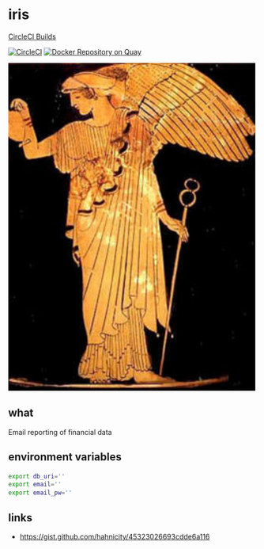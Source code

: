 # iris

[CircleCI Builds](https://circleci.com/gh/skilbjo/iris)

[![CircleCI](https://circleci.com/gh/skilbjo/iris/tree/master.svg?style=svg&circle-token=b5df007c0340b050afa100df2ec921f264362ddd)](https://circleci.com/gh/skilbjo/iris/tree/master)
[![Docker Repository on Quay](https://quay.io/repository/skilbjo/iris/status "Docker Repository on Quay")](https://quay.io/repository/skilbjo/iris)

<img src='dev-resources/img/iris.jpg' width='500' />

## what

Email reporting of financial data

## environment variables
```bash
export db_uri=''
export email=''
export email_pw=''
```

## links
- <https://gist.github.com/hahnicity/45323026693cdde6a116>
